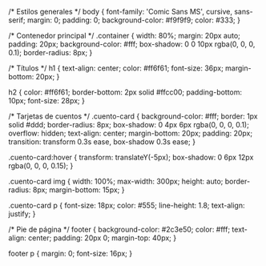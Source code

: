 /* Estilos generales */
body {
    font-family: 'Comic Sans MS', cursive, sans-serif;
    margin: 0;
    padding: 0;
    background-color: #f9f9f9;
    color: #333;
}

/* Contenedor principal */
.container {
    width: 80%;
    margin: 20px auto;
    padding: 20px;
    background-color: #fff;
    box-shadow: 0 0 10px rgba(0, 0, 0, 0.1);
    border-radius: 8px;
}

/* Títulos */
h1 {
    text-align: center;
    color: #ff6f61;
    font-size: 36px;
    margin-bottom: 20px;
}

h2 {
    color: #ff6f61;
    border-bottom: 2px solid #ffcc00;
    padding-bottom: 10px;
    font-size: 28px;
}

/* Tarjetas de cuentos */
.cuento-card {
    background-color: #fff;
    border: 1px solid #ddd;
    border-radius: 8px;
    box-shadow: 0 4px 6px rgba(0, 0, 0, 0.1);
    overflow: hidden;
    text-align: center;
    margin-bottom: 20px;
    padding: 20px;
    transition: transform 0.3s ease, box-shadow 0.3s ease;
}

.cuento-card:hover {
    transform: translateY(-5px);
    box-shadow: 0 6px 12px rgba(0, 0, 0, 0.15);
}

.cuento-card img {
    width: 100%;
    max-width: 300px;
    height: auto;
    border-radius: 8px;
    margin-bottom: 15px;
}

.cuento-card p {
    font-size: 18px;
    color: #555;
    line-height: 1.8;
    text-align: justify;
}

/* Pie de página */
footer {
    background-color: #2c3e50;
    color: #fff;
    text-align: center;
    padding: 20px 0;
    margin-top: 40px;
}

footer p {
    margin: 0;
    font-size: 16px;
}
